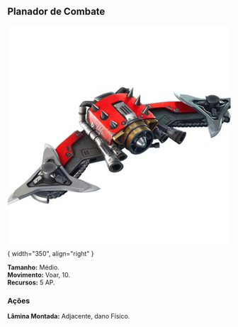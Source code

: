 ## Planador de Combate

![](../0_assets/images/human/glider.jpg){ width="350", align="right" }

**Tamanho:** Médio.  
**Movimento:** Voar, 10.  
**Recursos:** 5 AP.  

### Ações

**Lâmina Montada:** Adjacente, dano Físico.